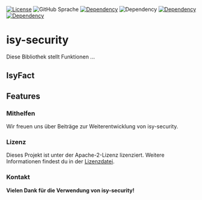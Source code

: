 [![License](https://img.shields.io/badge/License-Apache_2.0-orange)](https://opensource.org/licenses/Apache-2.0)
![GitHub Sprache](https://img.shields.io/badge/Language-Java_21-orange)
[![Dependency](https://img.shields.io/badge/Uses-Hibernate-blue)](https://hibernate.org/)
![Dependency](https://img.shields.io/badge/Isyfact-IsyLogging_3.0.1-blue)
[![Dependency](https://img.shields.io/badge/Uses-Spring-yellow)](https://hibernate.org/)
[![Dependency](https://img.shields.io/badge/Uses-Spring_Boot-yellow)](https://hibernate.org/)


# isy-security

Diese Bibliothek stellt Funktionen ...


## IsyFact



## Features


### Mithelfen
Wir freuen uns über Beiträge zur Weiterentwicklung von isy-security.

### Lizenz


Dieses Projekt ist unter der Apache-2-Lizenz lizenziert. Weitere Informationen findest du in der [Lizenzdatei](license/LICENSE).

### Kontakt


__Vielen Dank für die Verwendung von isy-security!__
